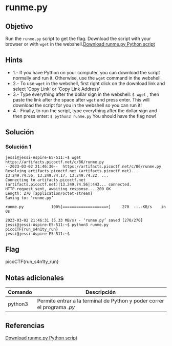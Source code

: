 # runme.py

## Objetivo

Run the `runme.py` script to get the flag. Download the script with your browser or with `wget` in the webshell.[Download runme.py Python script](https://artifacts.picoctf.net/c/86/runme.py)

## Hints

* 1.- If you have Python on your computer, you can download the script normally and run it. Otherwise, use the `wget` command in the webshell.
* 2.- To use `wget` in the webshell, first right click on the download link and select 'Copy Link' or 'Copy Link Address'
* 3.- Type everything after the dollar sign in the webshell: `$ wget` , then paste the link after the space after `wget` and press enter. This will download the script for you in the webshell so you can run it!
* 4.- Finally, to run the script, type everything after the dollar sign and then press enter: `$ python3 runme.py` You should have the flag now!

## Solución

### Solución 1
```
jessi@jessi-Aspire-E5-511:~$ wget https://artifacts.picoctf.net/c/86/runme.py
--2023-03-02 21:46:30--  https://artifacts.picoctf.net/c/86/runme.py
Resolving artifacts.picoctf.net (artifacts.picoctf.net)... 13.249.74.56, 13.249.74.17, 13.249.74.22, ...
Connecting to artifacts.picoctf.net (artifacts.picoctf.net)|13.249.74.56|:443... connected.
HTTP request sent, awaiting response... 200 OK
Length: 270 [application/octet-stream]
Saving to: ‘runme.py’

runme.py            100%[===================>]     270  --.-KB/s    in 0s      

2023-03-02 21:46:31 (5.33 MB/s) - ‘runme.py’ saved [270/270]
jessi@jessi-Aspire-E5-511:~$ python3 runme.py
picoCTF{run_s4n1ty_run}
jessi@jessi-Aspire-E5-511:~$ 

```

## Flag

picoCTF{run_s4n1ty_run}

## Notas adicionales

| Comando | Descripción |
|------------|-------------|
| python3 |  Permite entrar a la terminal de Python y poder correr el programa *.py* |


## Referencias

[Download runme.py Python script](https://artifacts.picoctf.net/c/86/runme.py)